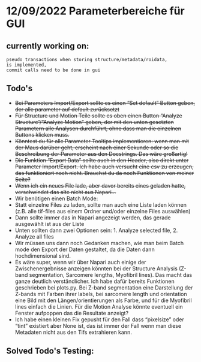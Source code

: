 # 12/09/2022 Parameterbereiche für GUI

## currently working on:
    pseudo transactions when storing structure/metadata/roidata,
    is implemented,
    commit calls need to be done in gui


## Todo's

- ~~Bei Parameters Import/Export sollte es einen “Set default” Button geben, der alle parameter auf default zurücksetzt~~
- ~~Für Structure und Motion Teile sollte es oben einen Button “Analyze Structure”/“Analyze Motion” geben, der mit den unten gesetzten Parametern alle Analysen durchführt, ohne dass man die einzelnen Buttons klicken muss.~~ 
- ~~Könntest du für alle Parameter Tooltips implementieren: wenn man mit der Maus darüber geht, erscheint nach einer Sekunde oder so die Beschreibung der Parameter aus den Docstrings. Das wäre großartig!~~
- ~~Die Funktion “Export Data” sollte auch in den Header, also direkt unter Parameter Import/Export.
   Ich habe auch versucht eine csv zu erzeugen, das funktioniert noch nicht. 
   Brauchst du da noch Funktionen von meiner Seite?~~
- ~~Wenn ich ein neues File lade, aber davor bereits eines geladen hatte, verschwindet das alte nicht aus Napari...~~
- Wir benötigen einen Batch Mode: 
- Statt einzelne Files zu laden, sollte man auch eine Liste laden können (z.B. alle tif-files aus einem Ordner und/oder einzelne Files auswählen)
- Dann sollte immer das in Napari angezeigt werden, das gerade ausgewählt ist aus der Liste
- Unten sollten dann zwei Optionen sein: 1. Analyze selected file, 2. Analyze all files
- Wir müssen uns dann noch Gedanken machen, wie man beim Batch mode den Export der Daten gestaltet, da die Daten dann hochdimensional sind. 
- Es wäre super, wenn wir über Napari auch einige der Zwischenergebnisse anzeigen könnten bei der Structure Analysis (Z-band segmentation, Sarcomere lengths, Myofibril lines). Das macht das ganze deutlich verständlicher. Ich habe dafür bereits Funktionen geschrieben bei plots.py. Bei Z-band segmentation eine Darstellung der Z-bands mit Farben ihrer labels, bei sarcomere length und orientation eine Bild mit den Längen/orientierungen als Farbe, und für die Myofibril lines einfach die Linien. Für die Motion Analyse könnte eventuell ein Fenster aufpoppen das die Resultate anzeigt?
- Ich habe einen kleinen Fix gepusht für den Fall dass “pixelsize” oder “tint” existiert aber None ist, das ist immer der Fall wenn man diese Metadaten nicht aus den Tifs extrahieren kann.


## Solved Todo's Testing:


